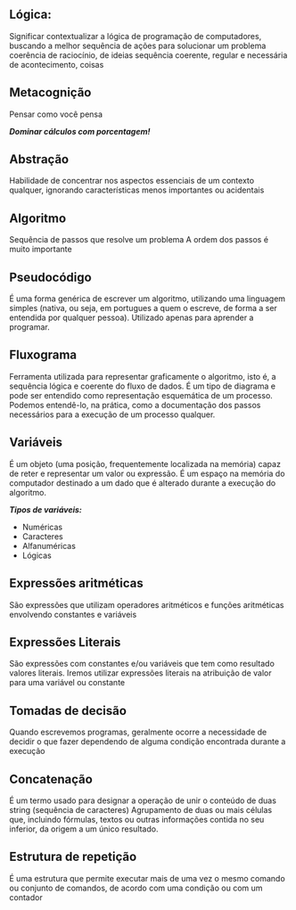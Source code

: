 ## Lógica:

Significar contextualizar a lógica de programação de computadores, buscando a melhor sequência de ações para solucionar um problema
coerência de raciocínio, de ideias
sequência coerente, regular e necessária de acontecimento, coisas

## Metacognição 

Pensar como você pensa

***Dominar cálculos com porcentagem!***

## Abstração

Habilidade de concentrar nos aspectos essenciais de um contexto qualquer, ignorando características menos importantes ou acidentais

## Algoritmo

Sequência de passos que resolve um problema
A ordem dos passos é muito importante

## Pseudocódigo

É uma forma genérica de escrever um algoritmo, utilizando uma linguagem simples (nativa, ou seja, em portugues a quem o escreve, de forma a ser entendida por qualquer pessoa).
Utilizado apenas para aprender a programar.

## Fluxograma

Ferramenta utilizada para representar graficamente o algoritmo, isto é, a sequência lógica e coerente do fluxo de dados.
É um tipo de diagrama e pode ser entendido como representação esquemática de um processo. Podemos entendê-lo, na prática, como a documentação dos passos necessários para a execução de um processo qualquer.

## Variáveis

É um objeto (uma posição, frequentemente localizada na memória) capaz de reter e representar um valor ou expressão.
É um espaço na memória do computador destinado a um dado que é alterado durante a execução do algoritmo.

***Tipos de variáveis:***

- Numéricas
- Caracteres
- Alfanuméricas
- Lógicas

## Expressões aritméticas

São expressões que utilizam operadores aritméticos e funções aritméticas envolvendo constantes e variáveis

## Expressões Literais

São expressões com constantes e/ou variáveis que tem como resultado valores literais. Iremos utilizar expressões literais na atribuição de valor para uma variável ou constante

## Tomadas de decisão

Quando escrevemos programas, geralmente ocorre a necessidade de decidir o que fazer dependendo de alguma condição encontrada durante a execução

## Concatenação

É um termo usado para designar a operação de unir o conteúdo de duas string (sequência de caracteres)
Agrupamento de duas ou mais células que, incluindo fórmulas, textos ou outras informações contida no seu inferior, da origem a um único resultado.

## Estrutura de repetição

É uma estrutura que permite executar mais de uma vez o mesmo comando ou conjunto de comandos, de acordo com uma condição ou com um contador

